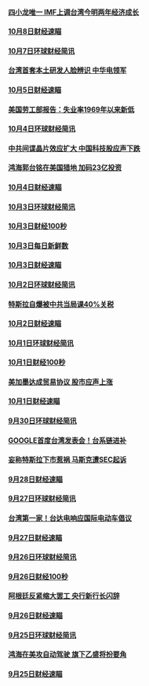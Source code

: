 #### [四小龙唯一 IMF上调台湾今明两年经济成长](../pages/news208/a1394649.md?t=10091232) 

#### [10月8日财经速瞄](../pages/news208/a1394582.md?t=10091232) 

#### [10月7日环球财经简讯](../pages/news208/a1394527.md?t=10091232) 

#### [台湾首套本土研发人脸辨识 中华电领军](../pages/news208/a1394509.md?t=10091232) 

#### [10月5日财经速瞄](../pages/news208/a1394260.md?t=10091232) 

#### [美国劳工部报告：失业率1969年以来新低](../pages/news208/a1394221.md?t=10091232) 

#### [10月4日环球财经简讯](../pages/news208/a1394211.md?t=10091232) 

#### [中共间谍晶片效应扩大 中国科技股应声下跌](../pages/news208/a1394210.md?t=10091232) 

#### [鸿海郭台铭在美国猎地 加码23亿投资](../pages/news208/a1394184.md?t=10091232) 

#### [10月4日财经速瞄](../pages/news208/a1394104.md?t=10091232) 

#### [10月3日环球财经简讯](../pages/news208/a1394057.md?t=10091232) 

#### [10月3日财经100秒](../pages/news208/a1394034.md?t=10091232) 

#### [10月3日每日新鲜数](../pages/news208/a1393967.md?t=10091232) 

#### [10月3日财经速瞄](../pages/news208/a1393964.md?t=10091232) 

#### [10月2日环球财经简讯](../pages/news208/a1393924.md?t=10091232) 

#### [特斯拉自爆被中共当局课40%关税](../pages/news208/a1393910.md?t=10091232) 

#### [10月2日财经速瞄](../pages/news208/a1393834.md?t=10091232) 

#### [10月1日环球财经简讯](../pages/news208/a1393775.md?t=10091232) 

#### [10月1日财经100秒](../pages/news208/a1393754.md?t=10091232) 

#### [美加墨达成贸易协议 股市应声上涨](../pages/news208/a1393738.md?t=10091232) 

#### [10月1日财经速瞄](../pages/news208/a1393681.md?t=10091232) 

#### [9月30日环球财经简讯](../pages/news208/a1393638.md?t=10091232) 

#### [GOOGLE首度台湾发表会！台系链进补](../pages/news208/a1393612.md?t=10091232) 

#### [妄称特斯拉下市惹祸 马斯克遭SEC起诉](../pages/news208/a1393392.md?t=10091232) 

#### [9月28日财经速瞄](../pages/news208/a1393394.md?t=10091232) 

#### [9月27日环球财经简讯](../pages/news208/a1393337.md?t=10091232) 

#### [台湾第一家！台达电响应国际电动车倡议](../pages/news208/a1393319.md?t=10091232) 

#### [9月27日财经速瞄](../pages/news208/a1393242.md?t=10091232) 

#### [9月26日环球财经简讯](../pages/news208/a1393188.md?t=10091232) 

#### [9月26日财经100秒](../pages/news208/a1393159.md?t=10091232) 

#### [阿根廷反紧缩大罢工 央行新行长闪辞](../pages/news208/a1393091.md?t=10091232) 

#### [9月26日财经速瞄](../pages/news208/a1393087.md?t=10091232) 

#### [9月25日环球财经简讯](../pages/news208/a1393038.md?t=10091232) 

#### [鸿海在美攻自动驾驶 旗下乙盛将扮要角](../pages/news208/a1393021.md?t=10091232) 

#### [9月25日财经速瞄](../pages/news208/a1392936.md?t=10091232) 

